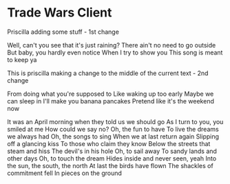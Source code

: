 # Trade Wars Client

Priscilla adding some stuff - 1st change

Well, can't you see that it's just raining?
There ain't no need to go outside
But baby, you hardly even notice
When I try to show you
This song is meant to keep ya

This is priscilla making a change to the middle of the current text - 2nd change

From doing what you're supposed to
Like waking up too early
Maybe we can sleep in
I'll make you banana pancakes
Pretend like it's the weekend now




It was an April morning when they told us we should go
As I turn to you, you smiled at me
How could we say no?
Oh, the fun to have
To live the dreams we always had
Oh, the songs to sing
When we at last return again
Slipping off a glancing kiss
To those who claim they know
Below the streets that steam and hiss
The devil's in his hole
Oh, to sail away
To sandy lands and other days
Oh, to touch the dream
Hides inside and never seen, yeah
Into the sun, the south, the north
At last the birds have flown
The shackles of commitment fell
In pieces on the ground
